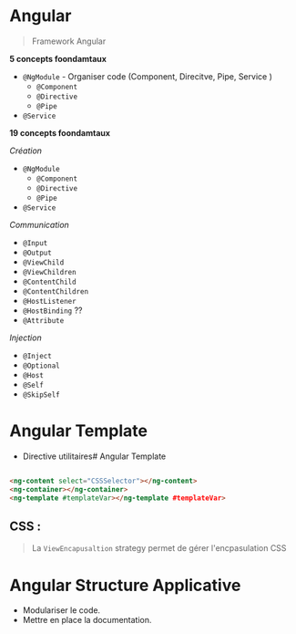 

# Angular

> Framework Angular

**5 concepts foondamtaux**

* `@NgModule` - Organiser code (Component, Direcitve, Pipe, Service )
    * `@Component` 
    * `@Directive` 
    * `@Pipe` 
* `@Service` 


**19 concepts foondamtaux**

*Création*

* `@NgModule` 
    * `@Component` 
    * `@Directive` 
    * `@Pipe` 
* `@Service` 

*Communication*

* `@Input` 
* `@Output` 
* `@ViewChild` 
* `@ViewChildren` 
* `@ContentChild` 
* `@ContentChildren` 
* `@HostListener` 
* `@HostBinding`  ??
* `@Attribute`

*Injection*

* `@Inject` 
* `@Optional`
* `@Host`
* `@Self`
* `@SkipSelf`

# Angular Template

* Directive utilitaires# Angular Template

```html

<ng-content select="CSSSelector"></ng-content>
<ng-container></ng-container>
<ng-template #templateVar></ng-template #templateVar>

```

## CSS : 

> La `ViewEncapusaltion` strategy permet de gérer l'encpasulation CSS

# Angular Structure Applicative

* Modulariser le code.
* Mettre en place la documentation.  